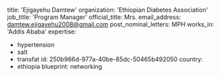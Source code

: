 title: 'Ejigayehu Damtew'
organization: 'Ethiopian Diabetes Association'
job_title: 'Program Manager'
official_title: Mrs.
email_address: damtew.ejigayehu2008@gmail.com
post_nominal_letters: MPH
works_in: 'Addis Ababa'
expertise:
  - hypertension
  - salt
  - transfat
id: 250b966d-977a-40be-85dc-50465b492050
country:
  - ethiopia
blueprint: networking
